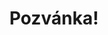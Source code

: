 ---
title: Pozvánka!
address: Milý Dane
pronoun: tě
checkout: mrkni
rsvp: dej
rsvp2: dorazíš
rsvp3: chceš
---